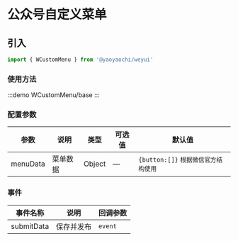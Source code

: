 # 公众号自定义菜单

## 引入

```js
import { WCustomMenu } from '@yaoyaochi/weyui'
```

### 使用方法

:::demo
WCustomMenu/base
:::

### 配置参数

| 参数       | 说明   | 类型     | 可选值 | 默认值                        |
|----------|------|--------|-----|----------------------------|
| menuData | 菜单数据 | Object | —   | `{button:[]}` `根据微信官方结构使用` |


### 事件
| 事件名称       | 说明    | 回调参数                 |
|------------|-------|----------------------|
| submitData | 保存并发布 | <abbr>`event`</abbr> |